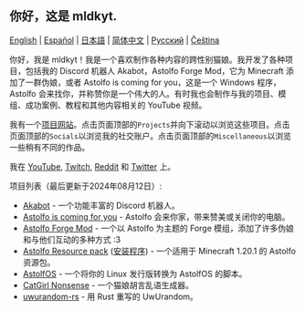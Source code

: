 ## 你好，这是 mldkyt.

[English](https://github.com/mldkyt/mldkyt/blob/main//README.md) | [Español](https://github.com/mldkyt/mldkyt/blob/main//README_ES.md) | [日本語](https://github.com/mldkyt/mldkyt/blob/main//README_JA.md) | [简体中文](https://github.com/mldkyt/mldkyt/blob/main//README_CN.md) | [Русский](https://github.com/mldkyt/mldkyt/blob/main//README_RU.md) | [Čeština](https://github.com/mldkyt/mldkyt/blob/main//README_CZ.md)

你好，我是 mldkyt！我是一个喜欢制作各种内容的跨性别猫娘。我开发了各种项目，包括我的 Discord 机器人 Akabot，Astolfo Forge Mod，它为 Minecraft 添加了一群伪娘，或者 Astolfo is coming for you，这是一个 Windows 程序，Astolfo 会来找你，并称赞你是一个伟大的人。有时我也会制作与我的项目、模组、成功案例、教程和其他内容相关的 YouTube 视频。

我有一个[项目网站](https://mldkyt.nekoweb.org/)。点击页面顶部的`Projects`并向下滚动以浏览这些项目。点击页面顶部的`Socials`以浏览我的社交账户。点击页面顶部的`Miscellaneous`以浏览一些稍有不同的作品。

我在 [YouTube](https://youtube.com/@mldkyt), [Twitch](https://twitch.tv/mldkyt), [Reddit](https://reddit.com/u/mldkyt) 和 [Twitter](https://twitter.com/@mldkyt) 上。

项目列表（最后更新于2024年08月12日）:

- [Akabot](https://mldkyt.nekoweb.org/project/akabot) - 一个功能丰富的 Discord 机器人。
- [Astolfo is coming for you](https://github.com/mldkyt/AstolfoIsComingForYou/releases) - Astolfo 会来你家，带来赞美或关闭你的电脑。
- [Astolfo Forge Mod](https://github.com/mldkyt/AstolfoForge/releases) - 一个以 Astolfo 为主题的 Forge 模组，添加了许多伪娘和与他们互动的多种方式 :3
- [Astolfo Resource pack](https://github.com/mldkyt/AstolfoResourcePack) ([安装程序](https://github.com/mldkyt/AstolfoResourcePackInstaller/releases/)) - 一个适用于 Minecraft 1.20.1 的 Astolfo 资源包。
- [AstolfOS](https://github.com/mldkyt/AstolfOS/wiki/) - 一个将你的 Linux 发行版转换为 AstolfOS 的脚本。
- [CatGirl Nonsense](https://mldkyt.nekoweb.org/project/catgirlnonsense/) - 一个猫娘胡言乱语生成器。
- [uwurandom-rs](https://github.com/mldkyt/uwurandom-rs/) - 用 Rust 重写的 UwUrandom。
